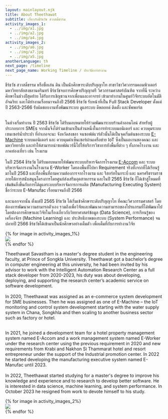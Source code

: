 ```yaml
---
layout: mainlayout.njk
title: About Theethawat
subtitle: เกี่ยวกับธีร์ธวัช สวาสดิ์ธรรม
activity_images_1:
  - ../img/a1.jpg
  - ../img/a2.jpg
  - ../img/a4.jpg
activity_images_2:
  - ../img/a6.jpg
  - ../img/a7.jpg
  - ../img/a5.jpg
anotherLanguage: th
next_page: /timeline
next_page_name: Working Timeline / ประวัติการทำงาน
---
```


ธีร์ธวัช สวาสดิ์ธรรม หรือชื่อเล่น ติน เป็นนักศึกษาระดับปริญญาโท สาขาวิชาวิศวกรรมคอมพิวเตอร์ มหาวิทยาลัยสงขลานครินทร์ ธีร์ธวัชจบการศึกษาปริญญาตรี วิศวกรรมศาสตร์บัณฑิต จากที่นี่ ระหว่างศึกษาในช่วงปีสุดท้าย ได้รับการเขิญชวนจากเพื่อนและอาจารย์ เข้ามาทำงานในศูนย์วิจัยระบบอัตโนมัติอัจฉริยะ และได้ทำงานเรื่อยมาจนถึงปี 2566 ธีร์ธวัช รับหน้าที่เป็น Full Stack Developer ตั้งแต่ปี 2563-2566 รับผิดชอบงานทั้งพัฒนาระบบ ดูแลระบบ ดีพลอยด์ ติดตั้ง และซัพพอร์ต
<br/>
<br/>

ในช่วงเริ่มทำงาน ปี 2563 ธีร์ธวัช ได้รับมอบหมายให้ร่วมพัฒนาระบบร้านค้าออนไลน์ สำหรับผู้ประกอบการ SMEs จากนั้นจึงได้ร่วมเข้ามาเป็นส่วนหนึ่งในการทำระบบมอนิเตอร์ และ ควบคุมระบบเซนเซอร์น้ำประปา ที่อำเภอจะนะ จังหวัดสงขลา จนซอฟต์แวร์ตัวนั้นได้เป็นจุดเริ่มต้นของระบบ [E-Machine](https://emachine.efactory.biz) ระบบมอนิเตอร์ และ ควบคุมค่าเซ็นเซอร์ผ่านเครือข่าย IoT ซึ่งเป็นผลงานของคณะ และมหาวิทยาลัย และทำให้สามารถนำซอฟต์แวร์นี้ไปให้บริการวิชาการยังพื้นที่ต่าง ๆ ทั้งภาคโรงงาน และภาคท่องเที่ยว เช่น โรงแรม
<br/>
<br/>
ในปี 2564 ธีร์ธวัช ได้รับมอบหมายให้พัฒนาระบบบริหารจัดการโรงแรม [E-Accom](https://eaccom.net) และ ระบบบริหารจัดการงานในโรงแรม E-Worker โดยลงพื้นที่ไปหา Requirement จริงทั้งจากที่ได้เรียนรู้มาในปี 2563 และที่ลงพื้นที่ถามความต้องการจากโรงแรม และ รีสอร์ทในกระบี่ และ นครศรีธรรมราช ภายใต้การสนับสนุนโครงการโดยศูนย์ส่งเสริมอุตสาหกรรม และในปี 2565 ธีร์ธวัช ก็ได้เข้าสู่โหมดที่เข้มข้นยิ่งขึ้นกับการได้ดูแลระบบบริหารจัดการการผลิต (Manufacturing Executing System) ชื่อว่าระบบ E-Manufac เรื่อยมาจนถึงปี 2566
<br/>
<br/>
และนอกจากนั้น ตั้งแต่ปี 2565 ธีร์ธวัช ได้เริ่มเข้าศึกษาระดับปริญญาโท ที่คณะวิศวกรรมศาสตร์ โดยต้องการพัฒนาความสามารถตัวเอง รวมถึงเพื่อวิจัยและพัฒนาความสามารถของโปรแกรมที่ได้พัฒนาไป โดยต้องการศึกษาและวิจัยในเรื่องเกี่ยวกับวิทยาศาสตร์ข้อมูล (Data Science), การเรียนรู้ของเครื่องจักร (Machine Learning) และ ประสิทธิภาพของระบบ (System Performance) จนปลายปี 2566 ธีร์ธวัชได้เข้ามาเป็นนักศึกษาอย่างเต็มตัว เพื่อเต็มที่กับการทำงานวิจัย

<div class="flex flex-wrap w-full my-4 justify-center md:justify-start">
{% for image in activity_images_1%}
<div class="w-3/4 lg:w-1/4 p-2">
<img src="{{ image }}" />
</div>
{% endfor %}
</div>

Theethawat Savastham is a master's degree student in the engineering faculty, at Prince of Songkla University. Theethawat got a bachelor’s degree in computer engineering at this university, he had been invited by his advisor to work with the Intelligent Automation Research Center as a full stack developer from 2020-2023, his duty was about developing, deploying, and supporting the research center’s academic service on software development.
<br />
<br />
In 2020, Theethawat was assigned as an e-commerce system development for SME businesses. Then he was assigned as one of E-Machine – the IoT monitoring and control system development starting with the water supply system in Chana, Songkhla and then scaling to another business sector such as factory or hotel.
<br/>
<br/>

In 2021, he joined a development team for a hotel property management system named E-Accom and a work management system named E-Worker under the research center using the previous requirement in 2020 and new requirements from Krabi and Nakhon Si Thammarat hotel and resort entrepreneur under the support of the Industrial promotion center. In 2022 he started developing the manufacturing executive system named E-Manufac until 2023.
<br/>
<br/>
In 2022, Theethawat started studying for a master's degree to improve his knowledge and experience and to research to develop better software. He is interested in data science, machine learning, and system performance. In October 2023 he resigned from work to devote himself to his study.

<div class="flex flex-wrap w-full my-6 justify-center md:justify-start">
{% for image in activity_images_2%}
<div class="w-3/4 lg:w-1/4 p-2">
<img src="{{ image }}" />
</div>
{% endfor %}
</div>
